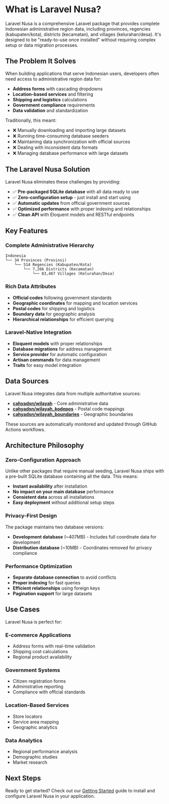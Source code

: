 # What is Laravel Nusa?

Laravel Nusa is a comprehensive Laravel package that provides complete Indonesian administrative region data, including provinces, regencies (kabupaten/kota), districts (kecamatan), and villages (kelurahan/desa). It's designed to be "ready-to-use once installed" without requiring complex setup or data migration processes.

## The Problem It Solves

When building applications that serve Indonesian users, developers often need access to administrative region data for:

- **Address forms** with cascading dropdowns
- **Location-based services** and filtering
- **Shipping and logistics** calculations
- **Government compliance** requirements
- **Data validation** and standardization

Traditionally, this meant:
- ❌ Manually downloading and importing large datasets
- ❌ Running time-consuming database seeders
- ❌ Maintaining data synchronization with official sources
- ❌ Dealing with inconsistent data formats
- ❌ Managing database performance with large datasets

## The Laravel Nusa Solution

Laravel Nusa eliminates these challenges by providing:

- ✅ **Pre-packaged SQLite database** with all data ready to use
- ✅ **Zero-configuration setup** - just install and start using
- ✅ **Automatic updates** from official government sources
- ✅ **Optimized performance** with proper indexing and relationships
- ✅ **Clean API** with Eloquent models and RESTful endpoints

## Key Features

### Complete Administrative Hierarchy

```
Indonesia
└── 34 Provinces (Provinsi)
    └── 514 Regencies (Kabupaten/Kota)
        └── 7,266 Districts (Kecamatan)
            └── 83,467 Villages (Kelurahan/Desa)
```

### Rich Data Attributes

- **Official codes** following government standards
- **Geographic coordinates** for mapping and location services
- **Postal codes** for shipping and logistics
- **Boundary data** for geographic analysis
- **Hierarchical relationships** for efficient querying

### Laravel-Native Integration

- **Eloquent models** with proper relationships
- **Database migrations** for address management
- **Service provider** for automatic configuration
- **Artisan commands** for data management
- **Traits** for easy model integration

## Data Sources

Laravel Nusa integrates data from multiple authoritative sources:

- **[cahyadsn/wilayah](https://github.com/cahyadsn/wilayah)** - Core administrative data
- **[cahyadsn/wilayah_kodepos](https://github.com/cahyadsn/wilayah_kodepos)** - Postal code mappings
- **[cahyadsn/wilayah_boundaries](https://github.com/cahyadsn/wilayah_boundaries)** - Geographic boundaries

These sources are automatically monitored and updated through GitHub Actions workflows.

## Architecture Philosophy

### Zero-Configuration Approach

Unlike other packages that require manual seeding, Laravel Nusa ships with a pre-built SQLite database containing all the data. This means:

- **Instant availability** after installation
- **No impact on your main database** performance
- **Consistent data** across all installations
- **Easy deployment** without additional setup steps

### Privacy-First Design

The package maintains two database versions:

- **Development database** (~407MB) - Includes full coordinate data for development
- **Distribution database** (~10MB) - Coordinates removed for privacy compliance

### Performance Optimization

- **Separate database connection** to avoid conflicts
- **Proper indexing** for fast queries
- **Efficient relationships** using foreign keys
- **Pagination support** for large datasets

## Use Cases

Laravel Nusa is perfect for:

### E-commerce Applications
- Address forms with real-time validation
- Shipping cost calculations
- Regional product availability

### Government Systems
- Citizen registration forms
- Administrative reporting
- Compliance with official standards

### Location-Based Services
- Store locators
- Service area mapping
- Geographic analytics

### Data Analytics
- Regional performance analysis
- Demographic studies
- Market research

## Next Steps

Ready to get started? Check out our [Getting Started](/guide/getting-started) guide to install and configure Laravel Nusa in your application.
